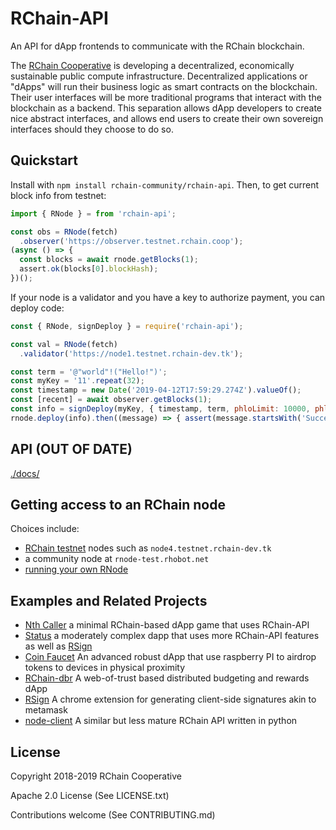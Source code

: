 # RChain-API

An API for dApp frontends to communicate with the RChain blockchain.

The [RChain Cooperative][1] is developing a decentralized, economically sustainable public compute infrastructure. Decentralized applications or "dApps" will run their business logic as smart contracts on the blockchain. Their user interfaces will be more traditional programs that interact with the blockchain as a backend. This separation allows dApp developers to create nice abstract interfaces, and allows end users to create their own sovereign interfaces should they choose to do so.

[1]: https://www.rchain.coop/


## Quickstart

Install with `npm install rchain-community/rchain-api`. Then,
to get current block info from testnet:


```js
import { RNode } = from 'rchain-api';

const obs = RNode(fetch)
  .observer('https://observer.testnet.rchain.coop');
(async () => {
  const blocks = await rnode.getBlocks(1);
  assert.ok(blocks[0].blockHash);
})();
```

If your node is a validator and you have a key to authorize payment, you can deploy code:

```js
const { RNode, signDeploy } = require('rchain-api');

const val = RNode(fetch)
  .validator('https://node1.testnet.rchain-dev.tk');

const term = '@"world"!("Hello!")';
const myKey = '11'.repeat(32);
const timestamp = new Date('2019-04-12T17:59:29.274Z').valueOf();
const [recent] = await observer.getBlocks(1);
const info = signDeploy(myKey, { timestamp, term, phloLimit: 10000, phloPrice: 1, validAfterBlockNumber: recent.blockNumber });
rnode.deploy(info).then((message) => { assert(message.startsWith('Success')); });
```

## API (OUT OF DATE)

[./docs/](./docs/index.md)


## Getting access to an RChain node

Choices include:

  - [RChain testnet][testnet] nodes such as `node4.testnet.rchain-dev.tk`
  - a community node at `rnode-test.rhobot.net`
  - [running your own RNode][2]
  
[testnet]: https://rchain.atlassian.net/wiki/spaces/CORE/pages/678756429/RChain+public+testnet+information
[2]: https://rchain.atlassian.net/wiki/spaces/CORE/pages/428376065/User+guide+for+running+RNode


## Examples and Related Projects
* [Nth Caller](https://github.com/JoshOrndorff/nth-caller-game) a minimal RChain-based dApp game that uses RChain-API
* [Status](https://github.com/JoshOrndorff/RChain-Status) a moderately complex dapp that uses more RChain-API features as well as [RSign](https://github.com/dckc/RSign)
* [Coin Faucet](https://github.com/BlockSpaces/coin-faucet/) An advanced robust dApp that use raspberry PI to airdrop tokens to devices in physical proximity
* [RChain-dbr](https://github.com/dckc/rchain-dbr) A web-of-trust based distributed budgeting and rewards dApp
* [RSign](https://github.com/dckc/RSign) A chrome extension for generating client-side signatures akin to metamask
* [node-client](https://github.com/rchain/rchain/tree/dev/node-client) A similar but less mature RChain API written in python


## License
Copyright 2018-2019 RChain Cooperative

Apache 2.0 License (See LICENSE.txt)

Contributions welcome (See CONTRIBUTING.md)
